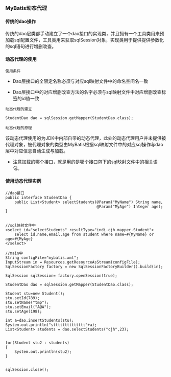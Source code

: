 ### MyBatis动态代理
#### 传统的dao操作
传统的dao层类都手动建立了一个dao接口的实现类，并且拥有一个工具类用来预加载sql配置文件，工具类用来获取sqlSession对象，实现类用于提供提供参数化的sql语句进行增删改查。

#### 动态代理的使用
`使用条件`

* Dao层接口的全限定名称必须与对应sql映射文件中的命名空间名一致

* Dao层接口中的对应增删改查方法的名字必须与sql映射文件中对应增删改查标签的id值一致

`动态代理的建立`

    StudentDao dao = sqlSession.getMapper(StudentDao.class);

`动态代理的原理`

该动态代理使用的为JDK中内部自带的动态代理，此处的动态代理用户并未提供被代理对象，被代理对象的类型由MyBatis根据sql映射文件中的对应sql操作与dao层中对应信息自动生成与加载。

* 注意加载的哪个接口，就是用的是哪个接口包下的sql映射文件中的相关语句。

#### 使用动态代理实例

    //dao接口
    public interface StudentDao {
        public List<Student> selectStudents(@Param("MyName") String name,
                                            @Param("MyAge") Integer age);
    }

    
    //sql映射文件中
    <select id="selectStudents" resultType="indi.cjh.mapper.Student">
        select id,name,email,age from student where name=#{MyName} or age=#{MyAge}
    </select>

    //main中
    String configFile="mybatis.xml";
    InputStream in = Resources.getResourceAsStream(configFile);
    SqlSessionFactory factory = new SqlSessionFactoryBuilder().build(in);

    SqlSession sqlSession= factory.openSession(true);

    StudentDao dao = sqlSession.getMapper(StudentDao.class);

    Student stu=new Student();
    stu.setId(789);
    stu.setName("tmp");
    stu.setEmail("A@A");
    stu.setAge(198);

    int a=dao.insertStudents(stu);
    System.out.println("stttttttttttttt"+a);
    List<Student> students = dao.selectStudents("cjh",23);


    for(Student stu2 : students)
    {
        System.out.println(stu2);
    }


    sqlSession.close();